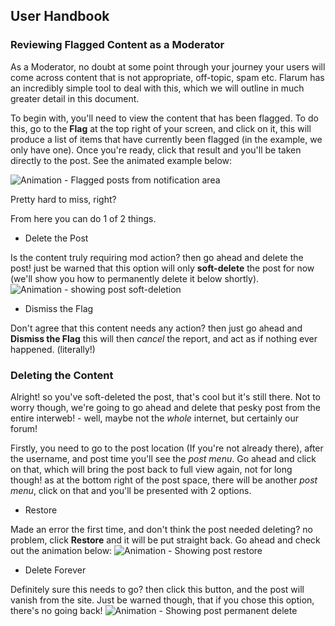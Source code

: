 ## User Handbook

### Reviewing Flagged Content as a Moderator

As a Moderator, no doubt at some point through your journey your users will come across content that is not appropriate, off-topic, spam etc. Flarum has an incredibly simple tool to deal with this, which we will outline in much greater detail in this document.

To begin with, you'll need to view the content that has been flagged. To do this, go to the **Flag** at the top right of your screen, and click on it, this will produce a list of items that have currently been flagged (in the example, we only have one). Once you're ready, click that result and you'll be taken directly to the post. See the animated example below:

![Animation - Flagged posts from notification area](687474703a2f2f692e696d6775722e636f6d2f6b61395236384d2e676966.gif)


Pretty hard to miss, right?

From here you can do 1 of 2 things.

 - Delete the Post

Is the content truly requiring mod action? then go ahead and delete the post! just be warned that this option will only **soft-delete** the post for now (we'll show you how to permanently delete it below shortly).
![Animation - showing post soft-deletion](687474703a2f2f692e696d6775722e636f6d2f52666c6c5351782e676966.gif)

 - Dismiss the Flag

Don't agree that this content needs any action? then just go ahead and **Dismiss the Flag** this will then _cancel_ the report, and act as if nothing ever happened. (literally!)

### Deleting the Content

Alright! so you've soft-deleted the post, that's cool but it's still there. Not to worry though, we're going to go ahead and delete that pesky post from the entire interweb! - well, maybe not the _whole_ internet, but certainly our forum!

Firstly, you need to go to the post location (If you're not already there), after the username, and post time you'll see the _post menu_. Go ahead and click on that, which will bring the post back to full view again, not for long though! as at the bottom right of the post space, there will be another _post menu_, click on that and you'll be presented with 2 options.

 - Restore

Made an error the first time, and don't think the post needed deleting? no problem, click **Restore** and it will be put straight back. Go ahead and check out the animation below:
![Animation - Showing post restore](687474703a2f2f692e696d6775722e636f6d2f333935304b6b432e676966.gif)

 - Delete Forever

Definitely sure this needs to go? then click this button, and the post will vanish from the site. Just be warned though, that if you chose this option, there's no going back!
![Animation - Showing post permanent delete](687474703a2f2f692e696d6775722e636f6d2f783644787445522e676966.gif)
